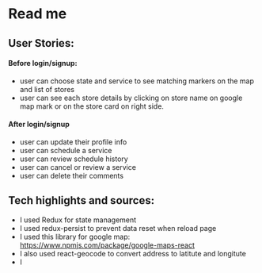 # Read me
## User Stories:
#### Before login/signup:
- user can choose state and service to see matching markers on the map and list of stores
- user can see each store details by clicking on store name on google map mark or on the store card on right side.

#### After login/signup 
- user can update their profile info
- user can schedule a service
- user can review schedule history
- user can cancel or review a service
- user can delete their comments


## Tech highlights and sources:
- I used Redux for state management
- I used redux-persist to prevent data reset when reload page
- I used this library for google map: https://www.npmjs.com/package/google-maps-react
- I also used react-geocode to convert address to latitute and longitute
- I 




